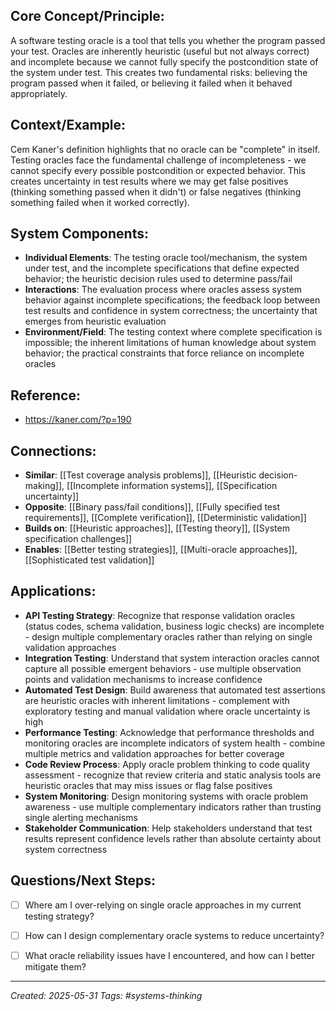 ## Core Concept/Principle:

A software testing oracle is a tool that tells you whether the program passed your test. Oracles are inherently heuristic (useful but not always correct) and incomplete because we cannot fully specify the postcondition state of the system under test. This creates two fundamental risks: believing the program passed when it failed, or believing it failed when it behaved appropriately.

## Context/Example:

Cem Kaner's definition highlights that no oracle can be "complete" in itself. Testing oracles face the fundamental challenge of incompleteness - we cannot specify every possible postcondition or expected behavior. This creates uncertainty in test results where we may get false positives (thinking something passed when it didn't) or false negatives (thinking something failed when it worked correctly).

## System Components:

- **Individual Elements**: The testing oracle tool/mechanism, the system under test, and the incomplete specifications that define expected behavior; the heuristic decision rules used to determine pass/fail
- **Interactions**: The evaluation process where oracles assess system behavior against incomplete specifications; the feedback loop between test results and confidence in system correctness; the uncertainty that emerges from heuristic evaluation
- **Environment/Field**: The testing context where complete specification is impossible; the inherent limitations of human knowledge about system behavior; the practical constraints that force reliance on incomplete oracles

## Reference:

- https://kaner.com/?p=190

## Connections:

- **Similar**: [[Test coverage analysis problems]], [[Heuristic decision-making]], [[Incomplete information systems]], [[Specification uncertainty]]
- **Opposite**: [[Binary pass/fail conditions]], [[Fully specified test requirements]], [[Complete verification]], [[Deterministic validation]]
- **Builds on**: [[Heuristic approaches]], [[Testing theory]], [[System specification challenges]]
- **Enables**: [[Better testing strategies]], [[Multi-oracle approaches]], [[Sophisticated test validation]]

## Applications:

- **API Testing Strategy**: Recognize that response validation oracles (status codes, schema validation, business logic checks) are incomplete - design multiple complementary oracles rather than relying on single validation approaches
- **Integration Testing**: Understand that system interaction oracles cannot capture all possible emergent behaviors - use multiple observation points and validation mechanisms to increase confidence
- **Automated Test Design**: Build awareness that automated test assertions are heuristic oracles with inherent limitations - complement with exploratory testing and manual validation where oracle uncertainty is high
- **Performance Testing**: Acknowledge that performance thresholds and monitoring oracles are incomplete indicators of system health - combine multiple metrics and validation approaches for better coverage
- **Code Review Process**: Apply oracle problem thinking to code quality assessment - recognize that review criteria and static analysis tools are heuristic oracles that may miss issues or flag false positives
- **System Monitoring**: Design monitoring systems with oracle problem awareness - use multiple complementary indicators rather than trusting single alerting mechanisms
- **Stakeholder Communication**: Help stakeholders understand that test results represent confidence levels rather than absolute certainty about system correctness

## Questions/Next Steps:

- [ ] Where am I over-relying on single oracle approaches in my current testing strategy?
- [ ] How can I design complementary oracle systems to reduce uncertainty?
- [ ] What oracle reliability issues have I encountered, and how can I better mitigate them?


---

_Created: 2025-05-31_ _Tags: #systems-thinking_